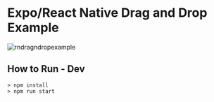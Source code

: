 # Expo/React Native Drag and Drop Example

![rndragndropexample](https://github.com/user-attachments/assets/e38b378f-fbdd-4e4d-8741-aba2795511b2)

## How to Run - Dev

```
> npm install
> npm run start
```
